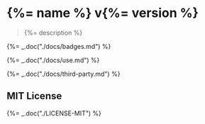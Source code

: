 # {%= name %} v{%= version %}

> {%= description %}

{%= _.doc("./docs/badges.md") %}

{%= _.doc("./docs/use.md") %}

{%= _.doc("./docs/third-party.md") %}

## MIT License

{%= _.doc("./LICENSE-MIT") %}

